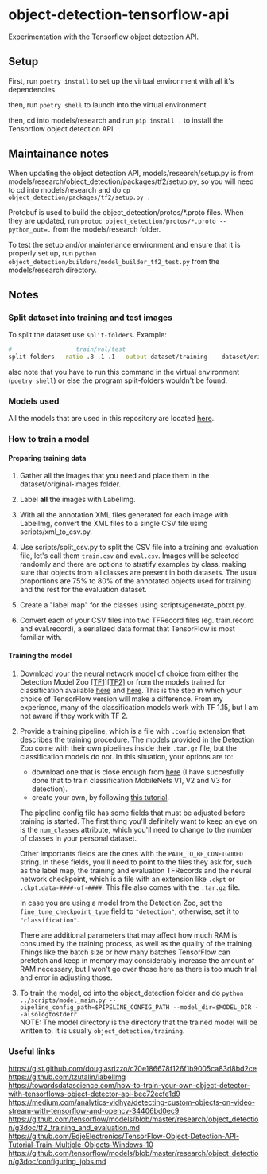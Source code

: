 # object-detection-tensorflow-api

Experimentation with the Tensorflow object detection API.

## Setup

First, run `poetry install` to set up the virtual environment with all it's dependencies

then, run `poetry shell` to launch into the virtual environment

then, cd into models/research and run `pip install .` to install the Tensorflow object detection API

## Maintainance notes

When updating the object detection API, models/research/setup.py is from models/research/object_detection/packages/tf2/setup.py, so you will need to cd into models/research and do `cp object_detection/packages/tf2/setup.py .`

Protobuf is used to build the object_detection/protos/*.proto files. When they are updated, run `protoc object_detection/protos/*.proto --python_out=.` from the models/research folder.

To test the setup and/or maintenance environment and ensure that it is properly set up, run `python object_detection/builders/model_builder_tf2_test.py` from the models/research directory.

## Notes

### Split dataset into training and test images

To split the dataset use `split-folders`. Example:

```zsh
#                  train/val/test
split-folders --ratio .8 .1 .1 --output dataset/training -- dataset/original-images
```

also note that you have to run this command in the virtual environment (`poetry shell`) or else the program split-folders wouldn't be found.

### Models used

All the models that are used in this repository are located [here](https://drive.google.com/drive/folders/14puaQ0piRGmT_0ECUccETTk5fxcXEnRP?usp=sharing).

### How to train a model

#### Preparing training data

1. Gather all the images that you need and place them in the dataset/original-images folder.

2. Label **all** the images with LabelImg.

3. With all the annotation XML files generated for each image with LabelImg, convert the XML files to a single CSV file using scripts/xml_to_csv.py.

<!-- 4. Split the images into 2 folders, train and validation with a 80% and 20% ratio respectively, see [Split dataset into training and test images](#split-dataset-into-training-and-test-images) -->

4. Use scripts/split_csv.py to split the CSV file into a training and evaluation file, let's call them `train.csv` and `eval.csv`. Images will be selected randomly and there are options to stratify examples by class, making sure that objects from all classes are present in both datasets. The usual proportions are 75% to 80% of the annotated objects used for training and the rest for the evaluation dataset.

5. Create a "label map" for the classes using scripts/generate_pbtxt.py.

6. Convert each of your CSV files into two TFRecord files (eg. train.record and eval.record), a serialized data format that TensorFlow is most familiar with.

#### Training the model

1. Download your the neural network model of choice from either the Detection Model Zoo [\[TF1\]](https://github.com/tensorflow/models/blob/master/research/object_detection/g3doc/tf1_detection_zoo.md)[\[TF2\]](https://github.com/tensorflow/models/blob/master/research/object_detection/g3doc/tf2_detection_zoo.md) or from the models trained for classification available [here](https://github.com/tensorflow/models/tree/master/research/slim#Pretrained) and [here](https://github.com/tensorflow/models/tree/master/research/slim/nets/mobilenet#pretrained-models). This is the step in which your choice of TensorFlow version will make a difference. From my experience, many of the classification models work with TF 1.15, but I am not aware if they work with TF 2.

2. Provide a training pipeline, which is a file with `.config` extension that describes the training procedure. The models provided in the Detection Zoo come with their own pipelines inside their `.tar.gz` file, but the classification models do not. In this situation, your options are to:
    
    -   download one that is close enough from [here](https://github.com/tensorflow/models/tree/master/research/object_detection/samples/configs) (I have succesfully done that to train classification MobileNets V1, V2 and V3 for detection).
    -   create your own, by following [this tutorial](https://github.com/tensorflow/models/blob/master/research/object_detection/g3doc/configuring_jobs.md).
    
    The pipeline config file has some fields that must be adjusted before training is started. The first thing you'll definitely want to keep an eye on is the `num_classes` attribute, which you'll need to change to the number of classes in your personal dataset.
    
    Other importants fields are the ones with the `PATH_TO_BE_CONFIGURED` string. In these fields, you'll need to point to the files they ask for, such as the label map, the training and evaluation TFRecords and the neural network checkpoint, which is a file with an extension like `.ckpt` or `.ckpt.data-####-of-####`. This file also comes with the `.tar.gz` file.
    
    In case you are using a model from the Detection Zoo, set the `fine_tune_checkpoint_type` field to `"detection"`, otherwise, set it to `"classification"`.
    
    There are additional parameters that may affect how much RAM is consumed by the training process, as well as the quality of the training. Things like the batch size or how many batches TensorFlow can prefetch and keep in memory may considerably increase the amount of RAM necessary, but I won't go over those here as there is too much trial and error in adjusting those.

3. To train the model, cd into the object_detection folder and do `python ../scripts/model_main.py --pipeline_config_path=$PIPELINE_CONFIG_PATH --model_dir=$MODEL_DIR --alsologtostderr` \
NOTE: The model directory is the directory that the trained model will be written to. It is usually `object_detection/training`.

### Useful links

https://gist.github.com/douglasrizzo/c70e186678f126f1b9005ca83d8bd2ce \
https://github.com/tzutalin/labelImg \
https://towardsdatascience.com/how-to-train-your-own-object-detector-with-tensorflows-object-detector-api-bec72ecfe1d9 \
https://medium.com/analytics-vidhya/detecting-custom-objects-on-video-stream-with-tensorflow-and-opencv-34406bd0ec9 \
https://github.com/tensorflow/models/blob/master/research/object_detection/g3doc/tf2_training_and_evaluation.md \
https://github.com/EdjeElectronics/TensorFlow-Object-Detection-API-Tutorial-Train-Multiple-Objects-Windows-10 \
https://github.com/tensorflow/models/blob/master/research/object_detection/g3doc/configuring_jobs.md
